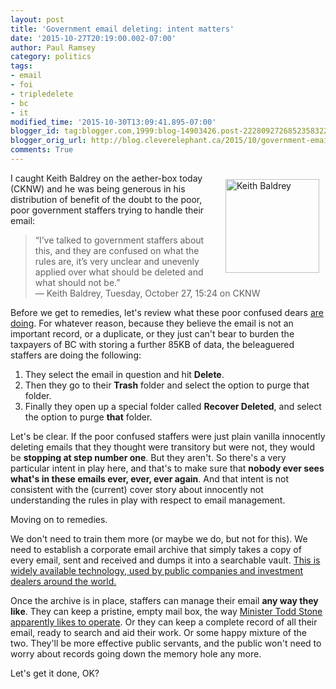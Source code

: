 ```yaml
---
layout: post
title: 'Government email deleting: intent matters'
date: '2015-10-27T20:19:00.002-07:00'
author: Paul Ramsey
category: politics
tags:
- email
- foi
- tripledelete
- bc
- it
modified_time: '2015-10-30T13:09:41.895-07:00'
blogger_id: tag:blogger.com,1999:blog-14903426.post-2228092726852358322
blogger_orig_url: http://blog.cleverelephant.ca/2015/10/government-email-deleting-intent-matters.html
comments: True
---
```


<img src="https://pbs.twimg.com/profile_images/1195985377/Baldrey_twitter_photo_400x400.jpg" style="float:right; width:150px;height:150px;margin:10px;" alt="Keith Baldrey" /> 

I caught Keith Baldrey on the aether-box today (CKNW) and he was being generous in his distribution of benefit of the doubt to the poor, poor government staffers trying to handle their email:
    
> “I’ve talked to government staffers about this, and they are confused on what the rules are, it’s very unclear and unevenly applied over what should be deleted and what should not be.”<br/>&mdash; Keith Baldrey, Tuesday, October 27, 15:24 on CKNW

<more/>

Before we get to remedies, let's review what these poor confused dears [are doing](https://www.oipc.bc.ca/investigation-reports/1874). For whatever reason, because they believe the email is not an important record, or a duplicate, or they just can't bear to burden the taxpayers of BC with storing a further 85KB of data, the beleaguered staffers are doing the following:

1. They select the email in question and hit **Delete**.
2. Then they go to their **Trash** folder and select the option to purge that folder.
3. Finally they open up a special folder called **Recover Deleted**, and select the option to purge **that** folder.

Let's be clear. If the poor confused staffers were just plain vanilla innocently deleting emails that they thought were transitory but were not, they would be **stopping at step number one**. But they aren't. So there's a very particular intent in play here, and that's to make sure that **nobody ever sees what's in these emails ever, ever, ever again**. And that intent is not consistent with the (current) cover story about innocently not understanding the rules in play with respect to email management.

Moving on to remedies.

We don't need to train them more (or maybe we do, but not for this). We need to establish a corporate email archive that simply takes a copy of every email, sent and received and dumps it into a searchable vault. [This is widely available technology, used by public companies and investment dealers around the world.](/2015/10/if-i-hear-words-triple-delete-one-more.html)

Once the archive is in place, staffers can manage their email **any way they like**. They can keep a pristine, empty mail box, the way [Minister Todd Stone apparently likes to operate](http://www.cbc.ca/news/canada/british-columbia/highway-tears-emails-triple-deleted-1.3284985). Or they can keep a complete record of all their email, ready to search and aid their work. Or some happy mixture of the two. They'll be more effective public servants, and the public won't need to worry about records going down the memory hole any more.

Let's get it done, OK?
